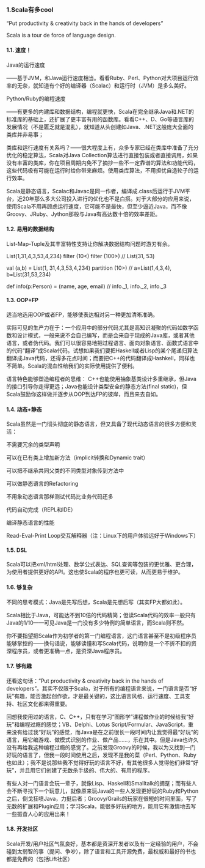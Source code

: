 ### 1.Scala有多cool

“Put productivity & creativity back in the hands of developers”

Scala is a tour de force of language design.

#### 1.1. 速度！

Java的运行速度

——基于JVM，和Java运行速度相当。看看Ruby、Perl、Python对大项目运行效率的无奈，就知道有个好的编译器（Scalac）和运行时（JVM）是多么美好。

Python/Ruby的编程速度

——有更多的内建库和数据结构，编程就更快，Scala在完全继承Java和.NET的标准库的基础上，还扩展了更丰富有用的函数库。看看C++、D、Go等语言库的发展情况（不是匮乏就是混乱），就知道从头创建如Java、.NET这般庞大全面的类库并非易事；

类库和运行速度有关系吗？——很大程度上有，众多专家已经在类库中准备了充分优化的稳定算法，Scala对Java Collection算法进行直接包装或者直接调用，如果没有丰富的类库，你在项目周期内免不了摘抄一些不一定靠谱的算法和功能代码，这些代码极有可能在运行时给你带来麻烦。使用类库算法，不用担忧自造轮子的运行效率。

Scala是静态语言，Scalac和Javac是同一作者，编译成.class后运行于JVM平台，近20年那么多大公司投入进行的优化也不是白搭。对于大部分的应用来说，使用Scala不用再顾虑运行速度，它可能不是最快，但至少逼近Java，而不像Groovy、JRuby、Jython那般与Java有高达数十倍的效率差距。

#### 1.2.     易用的数据结构

List-Map-Tuple及其丰富特性支持让你解决数据结构问题时游刃有余。

List(1,31,4,3,53,4,234) filter (10<) filter (100>)  // List(31, 53)

val (a,b) = List(1, 31,4,3,53,4,234) partition (10>) // a=List(1,4,3,4), b=List(31,53,234)

def info(p:Person) = (name, age, email) // info._1, info._2, info._3


#### 1.3.     OOP+FP

  适当地选用OOP或者FP，能够使表达相对另一种更加清晰准确。

  实际可见的生产力在于：一个应用中的部分代码尤其是高知识凝聚的代码如数学函数和设计模式，一般来说不会自己编写，而是会来自于现成的Java库，或者其他语言，或者伪代码。我们可以很容易地把过程语言、面向对象语言、函数式语言中的代码“翻译”成Scala代码。试想如果我们要把Haskell或者Lisp的某个尾递归算法翻译成Java代码，还得多花点时间；而要把C++的代码翻译成Hashkell，同样也不简单。Scala的混血性给我们的实际使用提供了便利。

  语言特色能够塑造编程者的思维： C++也能使用抽象基类设计多重继承，但Java的接口引导你走得更远；Java也能设计类型安全的静态方法(final static)，但Scala鼓励你这样做并逐步从OOP到达FP的彼岸，而且来去自如。

#### 1.4.     动态+静态

Scala虽然是一门彻头彻底的静态语言，但又具备了现代动态语言的很多方便和灵活：

  不需要冗余的类型声明

  可以在已有类上增加新方法（implicit转换和Dynamic trait）

  可以把不继承共同父类的不同类型对象传到方法中

  可以做静态语言的Refactoring

  不用象动态语言那样测试代码比业务代码还多

  代码自动完成（REPL和IDE）

  编译静态语言的性能

  Read-Eval-Print Loop交互解释器（注：Linux下的用户体验远好于Windows下）

#### 1.5.     DSL

Scala可以把xml/html处理、数学公式表达、SQL查询等包装的更优雅、更合理，为使用者提供更好的API。这也使Scala的程序也更可读，从而更易于维护。

#### 1.6.     够复杂

不同的思考模式：Java是先写后想，Scala是先想后写（其实FP大都如此）。

Scala相比于Java，可能达不到10倍的代码精简；但读Scala代码的效率一般只有Java的1/10——可见Java是一门没有多少特例的简单语言，而Scala则不然。

你不要指望把Scala作为初学者的第一门编程语言，这门语言甚至不是初级程序员能够掌控的——换句话说，能够读懂和写Scala代码，说明你是一个不折不扣的资深程序员，或者更准确一点，是资深Java程序员。


#### 1.7.     够有趣

还看这句话：“Put productivity & creativity back in the hands of developers”。其实不仅限于Scala，对于所有的编程语言来说，一门语言是否“好玩”有趣，能否激起创作欲，才是最关键的，这比语言风格、运行速度、工具支持、社区文化都来得重要。

回想我使用过的语言，C、C++，只有在学习“图形学”课程做作业的时候给我“好玩”和编程过瘾的感觉；VB、Delphi、Lotus Script/Formular、JavaScript，重来没有给过我“好玩”的感觉，而Java是在之前很长一段时间内让我觉得最“好玩”的语言，用它编游戏、做模式识别的作业、做产品……，乐在其中。但是Java也许久没有再给我这种编程过瘾的感觉了。之前发现Groovy的时候，我以为又找到一门好玩的语言了，但我一段时间使用之后，发现不是我的菜（Perl、Python、Ruby也如此）；我不是说那些我不觉得好玩的语言不好，有其他很多人觉得他们非常“好玩”，并且用它们创建了无数杀手级的、伟大的、有用的程序。

有些人对一门语言会玩一辈子，就像Lisp、Haskell和Smalltalk的拥趸；而有些人会不断寻找下一个玩意儿，就像原来玩Java的一些人发现更好玩的Ruby和Python之后，倒戈狂喷Java，力挺后者；Groovy/Grails的玩家在很短的时间里面，写了无数的扩展和Plugin应用；学习Scala，能很多好玩的地方，能用它有激情地去写一些振奋人心的应用出来！

#### 1.8.     开发社区

Scala开发/用户社区气氛良好，基本都是资深开发者以及有一定经验的用户，不会碰到太弱智的事（提问、争吵），除了语言和工具开源免费，最权威和最好的书也都是免费的（包括Lift社区）

 